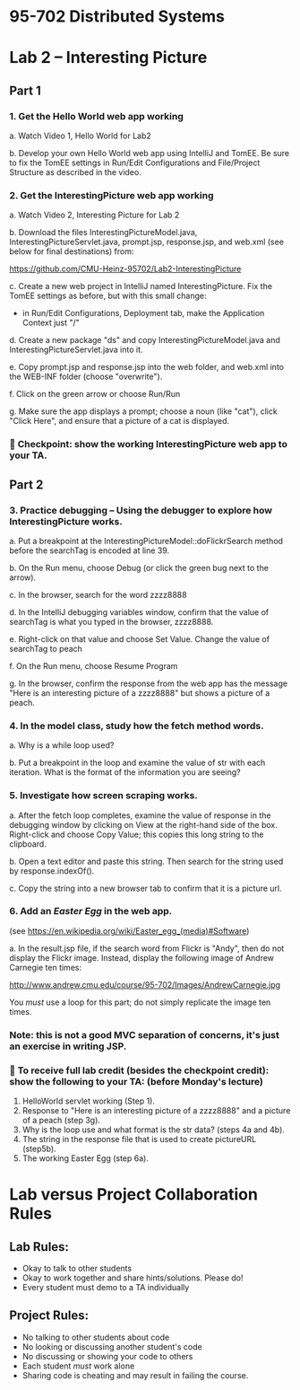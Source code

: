 # 95-702 Distributed Systems    				
# Lab 2 – Interesting Picture

## Part 1

### 1. Get the Hello World web app working

a. Watch Video 1, Hello World for Lab2

b. Develop your own Hello World web app using IntelliJ and TomEE. Be sure to fix the TomEE settings in Run/Edit Configurations and File/Project Structure as described in the video.

### 2. Get the InterestingPicture web app working

a. Watch Video 2, Interesting Picture for Lab 2

b. Download the files InterestingPictureModel.java, InterestingPictureServlet.java, prompt.jsp, response.jsp, and web.xml (see below for final destinations) from:

https://github.com/CMU-Heinz-95702/Lab2-InterestingPicture

c. Create a new web project in IntelliJ named InterestingPicture. Fix the TomEE settings as before, but with this small change:
- in Run/Edit Configurations, Deployment tab, make the Application Context just "/"

d. Create a new package "ds" and copy InterestingPictureModel.java and InterestingPictureServlet.java into it.

e. Copy prompt.jsp and response.jsp into the web folder, and web.xml into the WEB-INF folder (choose "overwrite").

f. Click on the green arrow or choose Run/Run

g. Make sure the app displays a prompt; choose a noun (like "cat"), click "Click Here", and ensure that a picture of a cat is displayed.

### :checkered_flag: **Checkpoint: show the working InterestingPicture web app to your TA.** 

## Part 2

### 3. Practice debugging – Using the debugger to explore how InterestingPicture works.

a. Put a breakpoint at the InterestingPictureModel::doFlickrSearch method before the searchTag is encoded at line 39.

b. On the Run menu, choose Debug (or click the green bug next to the arrow).

c. In the browser, search for the word zzzz8888

d. In the IntelliJ debugging variables window, confirm that the value of searchTag is what you typed in the browser, zzzz8888.

e. Right-click on that value and choose Set Value. Change the value of searchTag to peach

f. On the Run menu, choose Resume Program

g. In the browser, confirm the response from the web app has the message "Here is an interesting  picture of a zzzz8888" but shows a picture of a peach.

### 4. In the model class, study how the fetch method words.

a. Why is a while loop used?

b. Put a breakpoint in the loop and examine the value of str with each iteration. What is the format of the information you are seeing?


### 5. Investigate how screen scraping works.

a. After the fetch loop completes, examine the value of response in the debugging window by clicking on View at the right-hand side of the box. Right-click and choose Copy Value; this copies this long string to the clipboard.

b. Open a text editor and paste this string. Then search for the string used by response.indexOf().

c. Copy the string into a new browser tab to confirm that it is a picture url.

### 6. Add an *Easter Egg* in the web app.
(see https://en.wikipedia.org/wiki/Easter_egg_(media)#Software)

a. In the result.jsp file, if the search word from Flickr is "Andy", then do not display the Flickr image. Instead, display the following image of Andrew Carnegie ten times:

http://www.andrew.cmu.edu/course/95-702/Images/AndrewCarnegie.jpg

You *must* use a loop for this part; do not simply replicate the image ten times.

### Note: this is not a good MVC separation of concerns, it's just an exercise in writing JSP.


### :checkered_flag: **To receive full lab credit** (besides the checkpoint credit): show the following to your TA: (before Monday's lecture)
1. HelloWorld servlet working (Step 1).
2. Response to "Here is an interesting picture of a zzzz8888" and a picture of a peach (step 3g).
3. Why is the loop use and what format is the str data? (steps 4a and 4b).
4. The string in the response file that is used to create pictureURL (step5b).
5. The working Easter Egg (step 6a).

# Lab versus Project Collaboration Rules
## Lab Rules:
- Okay to talk to other students
- Okay to work together and share hints/solutions. Please do!
- Every student must demo to a TA individually

## Project Rules:
- No talking to other students about code
- No looking or discussing another student's code
- No discussing or showing your code to others
- Each student *must* work alone
- Sharing code is cheating and may result in failing the course.

